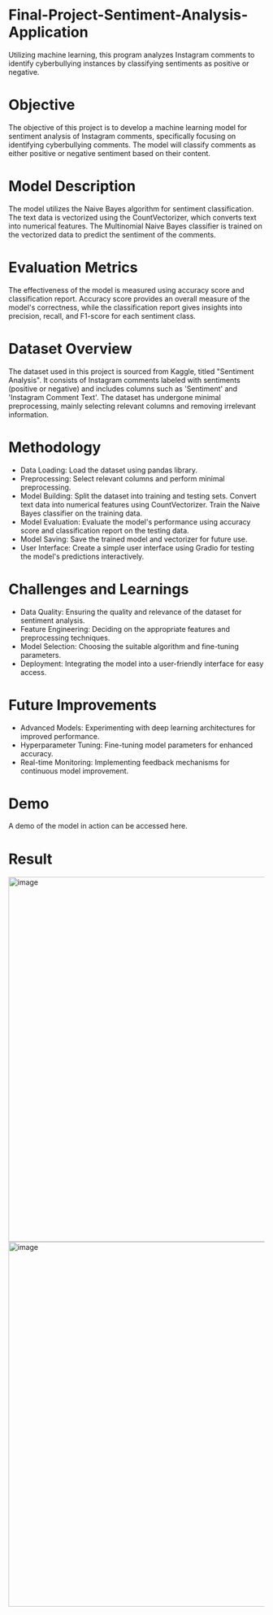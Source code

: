 # Final-Project-Sentiment-Analysis-Application
Utilizing machine learning, this program analyzes Instagram comments to identify cyberbullying instances by classifying sentiments as positive or negative.

# Objective
The objective of this project is to develop a machine learning model for sentiment analysis of Instagram comments, specifically focusing on identifying cyberbullying comments. The model will classify comments as either positive or negative sentiment based on their content.

# Model Description
The model utilizes the Naive Bayes algorithm for sentiment classification. The text data is vectorized using the CountVectorizer, which converts text into numerical features. The Multinomial Naive Bayes classifier is trained on the vectorized data to predict the sentiment of the comments.

# Evaluation Metrics
The effectiveness of the model is measured using accuracy score and classification report. Accuracy score provides an overall measure of the model's correctness, while the classification report gives insights into precision, recall, and F1-score for each sentiment class.

# Dataset Overview
The dataset used in this project is sourced from Kaggle, titled "Sentiment Analysis". It consists of Instagram comments labeled with sentiments (positive or negative) and includes columns such as 'Sentiment' and 'Instagram Comment Text'. The dataset has undergone minimal preprocessing, mainly selecting relevant columns and removing irrelevant information.

# Methodology
- Data Loading: Load the dataset using pandas library.
- Preprocessing: Select relevant columns and perform minimal preprocessing.
- Model Building: Split the dataset into training and testing sets. Convert text data into numerical features using CountVectorizer. Train the Naive Bayes classifier on the training data.
- Model Evaluation: Evaluate the model's performance using accuracy score and classification report on the testing data.
- Model Saving: Save the trained model and vectorizer for future use.
- User Interface: Create a simple user interface using Gradio for testing the model's predictions interactively.

# Challenges and Learnings
- Data Quality: Ensuring the quality and relevance of the dataset for sentiment analysis.
- Feature Engineering: Deciding on the appropriate features and preprocessing techniques.
- Model Selection: Choosing the suitable algorithm and fine-tuning parameters.
- Deployment: Integrating the model into a user-friendly interface for easy access.

# Future Improvements
- Advanced Models: Experimenting with deep learning architectures for improved performance.
- Hyperparameter Tuning: Fine-tuning model parameters for enhanced accuracy.
- Real-time Monitoring: Implementing feedback mechanisms for continuous model improvement.

# Demo
A demo of the model in action can be accessed here.

# Result
<img width="718" alt="image" src="https://github.com/Rifqiakmals12/Final-Project-Sentiment-Analysis-Application/assets/72428679/e52125d3-1cfd-4520-96e9-b9e829e7036b">
<img width="718" alt="image" src="https://github.com/Rifqiakmals12/Final-Project-Sentiment-Analysis-Application/assets/72428679/fc43a5fd-31f6-400e-9fca-5bc88fe8d476">

